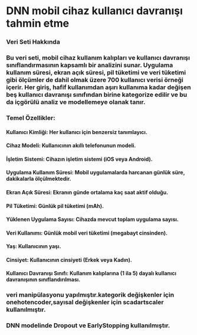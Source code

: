 # DNN mobil cihaz kullanıcı davranışı tahmin etme
### Veri Seti Hakkında
### Bu veri seti, mobil cihaz kullanım kalıpları ve kullanıcı davranışı sınıflandırmasının kapsamlı bir analizini sunar. Uygulama kullanım süresi, ekran açık süresi, pil tüketimi ve veri tüketimi gibi ölçümler de dahil olmak üzere 700 kullanıcı verisi örneği içerir. Her giriş, hafif kullanımdan aşırı kullanıma kadar değişen beş kullanıcı davranışı sınıfından birine kategorize edilir ve bu da içgörülü analiz ve modellemeye olanak tanır.

### Temel Özellikler:

#### Kullanıcı Kimliği: Her kullanıcı için benzersiz tanımlayıcı.
#### Cihaz Modeli: Kullanıcının akıllı telefonunun modeli.
#### İşletim Sistemi: Cihazın işletim sistemi (iOS veya Android).
#### Uygulama Kullanım Süresi: Mobil uygulamalarda harcanan günlük süre, dakikalarla ölçülmektedir.
#### Ekran Açık Süresi: Ekranın günde ortalama kaç saat aktif olduğu.
#### Pil Tüketimi: Günlük pil tüketimi (mAh).
#### Yüklenen Uygulama Sayısı: Cihazda mevcut toplam uygulama sayısı.
#### Veri Kullanımı: Günlük mobil veri tüketimi (megabayt cinsinden).
#### Yaş: Kullanıcının yaşı.
#### Cinsiyet: Kullanıcının cinsiyeti (Erkek veya Kadın).
#### Kullanıcı Davranışı Sınıfı: Kullanım kalıplarına (1 ila 5) dayalı kullanıcı davranışının sınıflandırılması.
### veri manipülasyonu yapılmıştır.kategorik değişkenler için onehotencoder,sayısal değişkenler için scadartscaler kullanılmıştır.
### DNN modelinde Dropout ve EarlyStopping kullanılmıştır. 
